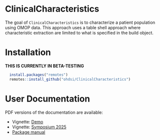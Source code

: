 # ClinicalCharacteristics

<!-- badges: start -->
<!-- badges: end -->

The goal of `ClinicalCharacteristics` is to characterize a patient population using OMOP data. This approach uses
a table shell approach where characteristic extraction are limited to what is specified in the build object.

# Installation

**THIS IS CURRENTLY IN BETA-TESTING**

```r
  install.packages("remotes")
  remotes::install_github("ohdsi/ClinicalCharacteristics")
```


# User Documentation

PDF versions of the documentation are available:

- Vignette: [Demo](https://raw.githubusercontent.com/OHDSI/ClinicalCharacteristics/main/extras/pdf_vignette/clinChar_demo.pdf)
- Vignette: [Symposium 2025](https://raw.githubusercontent.com/OHDSI/ClinicalCharacteristics/main/extras/pdf_vignette/symposium_demo.pdf)
- [Package manual](https://raw.githubusercontent.com/OHDSI/ClinicalCharacteristics/main/extras/ClinicalCharacteristics.pdf)
